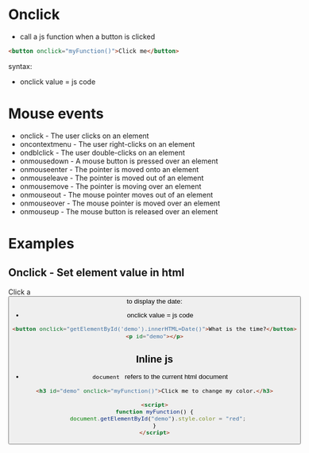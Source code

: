 
# Onclick
* call a js function when a button is clicked
```html
<button onclick="myFunction()">Click me</button>
```

syntax:
* onclick value = js code



# Mouse events
* onclick - The user clicks on an element
* oncontextmenu - The user right-clicks on an element
* ondblclick - The user double-clicks on an element
* onmousedown - A mouse button is pressed over an element
* onmouseenter - The pointer is moved onto an element
* onmouseleave - The pointer is moved out of an element
* onmousemove - The pointer is moving over an element
* onmouseout - The mouse pointer moves out of an element
* onmouseover - The mouse pointer is moved over an element
* onmouseup - The mouse button is released over an element



# Examples
## Onclick - Set element value in html
Click a <button> to display the date:


* onclick value = js code
```html
<button onclick="getElementById('demo').innerHTML=Date()">What is the time?</button>
<p id="demo"></p>
```

## Inline js 
* `document ` refers to the current html document
```html
<h3 id="demo" onclick="myFunction()">Click me to change my color.</h3>

<script>
function myFunction() {
  document.getElementById("demo").style.color = "red";
}
</script>
```


